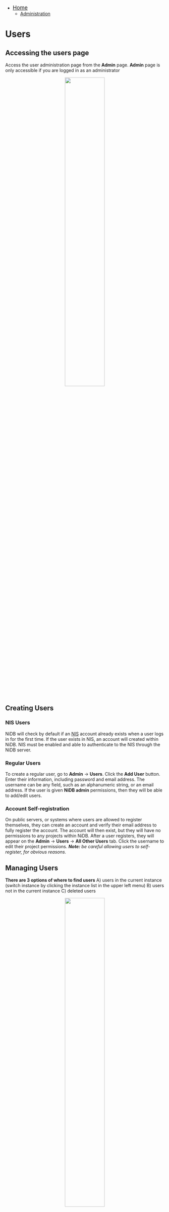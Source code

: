 - <a href="index.html" style="font-size: larger">Home</a><br>
  - <a href="administration.html">Administration</a>

# Users

## Accessing the users page
Access the user administration page from the **Admin** page. **Admin** page is only accessible if you are logged in as an administrator
<div align="center"><img src="https://user-images.githubusercontent.com/8302215/141825695-e9636040-0080-45dd-9c44-7ac8f1950b8c.png" width="50%"></div>

## Creating Users

### NIS Users
NiDB will check by default if an [NIS](https://en.wikipedia.org/wiki/Network_Information_Service) account already exists when a user logs in for the first time. If the user exists in NIS, an account will created within NiDB. NIS must be enabled and able to authenticate to the NIS through the NiDB server.

### Regular Users
To create a regular user, go to **Admin** &rarr; **Users**. Click the **Add User** button. Enter their information, including password and email address. The username can be any field, such as an alphanumeric string, or an email address. If the user is given **NiDB admin** permissions, then they will be able to add/edit users.

### Account Self-registration
On public servers, or systems where users are allowed to register themselves, they can create an account and verify their email address to fully register the account. The account will then exist, but they will have no permissions to any projects within NiDB. After a user registers, they will appear on the **Admin** &rarr; **Users** &rarr; **All Other Users** tab. Click the username to edit their project permissions.
_**Note:** be careful allowing users to self-register, for obvious reasons._

## Managing Users
**There are 3 options of where to find users** A) users in the current instance (switch instance by clicking the instance list in the upper left menu) B) users not in the current instance C) deleted users

<div align="center"><img src="https://user-images.githubusercontent.com/8302215/142014954-37b7a2e7-31cf-4cd6-9ce2-7eb6af559ee2.png" width="50%"></div>

To manage project permissions for users, go to **Admin** &rarr; **Users** and click on the username you want to manage. The page can change the name, password, email, admin status, if the account is enabled/disabled, and the projects to which the user has permissions. After changing any information on the page, click the **Save** button at the bottom of the page.
See list of user options and settings below.

|Item|Meaning|
|---|---|
|Enabled|If checked, then the user can login, otherwise they cannot login|
|NiDB Admin|If checked, this user can add/manage users, and various other Admin tasks within NiDB|
|Project admin|The user has permissions to add subjects to the project|
|Data/PHI/PII modify/view|Honestly, just check them all off|
|Instances|To give permissions to a project, the _instance_ that the project is part of must be checked|

# Projects
Data collected in the system must be associated with a subject, and that subject must be enrolled in a project. There is a default project in NiDB called **Generic Project**, but its preferable to create projects parallel to IRB approved studies.

Projects are listed after clicking on the **Admin** &rarr; **Projects** menu. Clicking the project allows editing of the project options. Clicking the Create Project button will show the new project form. Fill out the form, or edit the form, using the following descriptions of the options

|Item|Meaning|
|---|---|
|Name|Project name, displayed in many places on NiDB|
|Project number|Unique number which represents a project number. May be referred to as a 'cost center'|
|Use Custom IDs|Certain pages on NiDB will display the primary alternate ID instead of the UID (S1234ABC) if this option is checked|
|Instance|Project will be part of this instance|
|Principle Investigator|The PI of the project|
|Administrator|The admin in charge of the project|
|Start/End Dates|Possibly corresponding to the IRB starting and ending dates of the project|

# Reports
Reports of imaging studies (often used for billing/accounting purposes on MRI equipment for example) are organized by modality or equipment. Clicking any of the 'year' links will display a calendar for that year with the number of studies per day matching the specified criteria. Clicking the month name will show a report for that month and modality/equipment. Clicking the day will show a report of studies collected on that day.

<div align="center"><img src="https://user-images.githubusercontent.com/8302215/143941688-f05c43b1-7afc-42fd-afc6-1b016ede715b.png" width="50%"></div>
